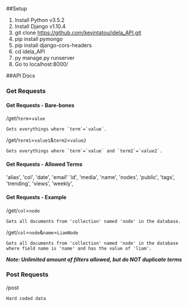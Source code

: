 ##Setup
1. Install Python v3.5.2
3. Install Django v1.10.4
4. git clone https://github.com/kevintatou/idela_API.git
5. pip install pymongo
6. pip install django-cors-headers
7. cd idela_API
8. py manage.py runserver
9. Go to localhost:8000/

##API Docs
### Get Requests
#### Get Requests - Bare-bones
/get/`term`=`value` 
```
Gets everythings where `term`=`value`.
```
/get/`term1`=`value1`&`term2`=`value2`
```
Gets everythings where `term`=`value` and `term2`=`value2`.
```
#### Get Requests - Allowed Terms
'alias',
'col',
'date',
'email'
'id',
'media',
'name',
'nodes',
'public',
'tags',
'trending',
'views',
'weekly',
#### Get Requests - Example
/get/`col`=`node`
```
Gets all documents from 'collection' named 'node' in the database.
```
/get/`col`=`node`&`name`=`LiamNode`
```
Gets all documents from 'collection' named 'node' in the database 
where field name is 'name' and has the value of 'liam'.
```
***Note: Unlimited amount of filters allowed, but do NOT duplicate terms***
### Post Requests
/post
```
Hard coded data 
```
